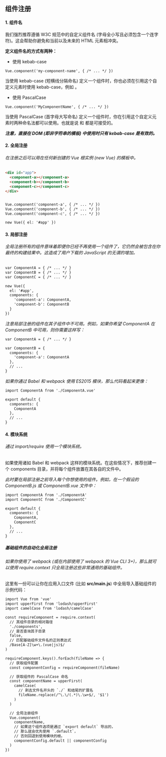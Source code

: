 ## 组件注册


#### 1. 组件名
我们强烈推荐遵循 W3C 规范中的自定义组件名 (字母全小写且必须包含一个连字符)。这会帮助你避免和当前以及未来的 HTML 元素相冲突。

**定义组件名的方式有两种：**
* 使用 kebab-case
```
Vue.component('my-component-name', { /* ... */ })
```
当使用 kebab-case (短横线分隔命名) 定义一个组件时，你也必须在引用这个自定义元素时使用 kebab-case，例如 <my-component-name>。

* 使用 PascalCase
```
Vue.component('MyComponentName', { /* ... */ })
```
当使用 PascalCase (首字母大写命名) 定义一个组件时，你在引用这个自定义元素时两种命名法都可以使用。也就是说 <my-component-name> 和 <MyComponentName> 都是可接受的。

***注意，直接在 DOM (即非字符串的模板) 中使用时只有 kebab-case 是有效的。***


#### 2. 全局注册

###### 在注册之后可以用在任何新创建的 Vue 根实例 (new Vue) 的模板中。
```html
<div id="app">
  <component-a></component-a>
  <component-b></component-b>
  <component-c></component-c>
</div>


Vue.component('component-a', { /* ... */ })
Vue.component('component-b', { /* ... */ })
Vue.component('component-c', { /* ... */ })

new Vue({ el: '#app' })
```


#### 3. 局部注册

###### 全局注册所有的组件意味着即便你已经不再使用一个组件了，它仍然会被包含在你最终的构建结果中。这造成了用户下载的 JavaScript 的无谓的增加。
```html
var ComponentA = { /* ... */ }
var ComponentB = { /* ... */ }
var ComponentC = { /* ... */ }

new Vue({
  el: '#app',
  components: {
    'component-a': ComponentA,
    'component-b': ComponentB
  }
})
```

*注意局部注册的组件在其子组件中不可用。例如，如果你希望 ComponentA 在 ComponentB 中可用，则你需要这样写：*
```html
var ComponentA = { /* ... */ }

var ComponentB = {
  components: {
    'component-a': ComponentA
  },
  // ...
}
```

*如果你通过 Babel 和 webpack 使用 ES2015 模块，那么代码看起来更像：*
```html
import ComponentA from './ComponentA.vue'

export default {
  components: {
    ComponentA
  },
  // ...
}
```


#### 4. 模块系统

###### 通过 import/require 使用一个模块系统。

如果使用诸如 Babel 和 webpack 这样的模块系统。在这些情况下，推荐创建一个 components 目录，并将每个组件放置在其各自的文件中。

*此时要在局部注册之前导入每个你想使用的组件。例如，在一个假设的 ComponentB.js 或 ComponentB.vue 文件中：*
```html
import ComponentA from './ComponentA'
import ComponentC from './ComponentC'

export default {
  components: {
    ComponentA,
    ComponentC
  },
  // ...
}
```

##### 基础组件的自动化全局注册

###### 如果你使用了 webpack (或在内部使用了 webpack 的 Vue CLI 3+)，那么就可以使用 require.context 只全局注册这些非常通用的基础组件。

这里有一份可以让你在应用入口文件 (比如 **src/main.js**) 中全局导入基础组件的示例代码：
```html
import Vue from 'vue'
import upperFirst from 'lodash/upperFirst'
import camelCase from 'lodash/camelCase'

const requireComponent = require.context(
  // 其组件目录的相对路径
  './components',
  // 是否查询其子目录
  false,
  // 匹配基础组件文件名的正则表达式
  /Base[A-Z]\w+\.(vue|js)$/
)

requireComponent.keys().forEach(fileName => {
  // 获取组件配置
  const componentConfig = requireComponent(fileName)

  // 获取组件的 PascalCase 命名
  const componentName = upperFirst(
    camelCase(
      // 剥去文件名开头的 `./` 和结尾的扩展名
      fileName.replace(/^\.\/(.*)\.\w+$/, '$1')
    )
  )

  // 全局注册组件
  Vue.component(
    componentName,
    // 如果这个组件选项是通过 `export default` 导出的，
    // 那么就会优先使用 `.default`，
    // 否则回退到使用模块的根。
    componentConfig.default || componentConfig
  )
})
```
